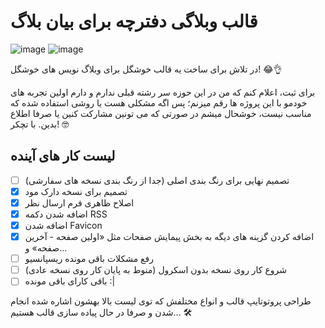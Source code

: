 # قالب وبلاگی دفترچه برای بیان بلاگ

![image](https://user-images.githubusercontent.com/73311467/154791394-ade77cf7-81c1-4103-95ae-3aa3922062d4.png)
![image](https://user-images.githubusercontent.com/73311467/154791399-ff89d206-149f-47c4-b868-02425ddcd28b.png)


در تلاش برای ساخت یه قالب خوشگل برای وبلاگ نویس های خوشگل! 😂👌

برای ثبت، اعلام کنم که من در این حوزه سر رشته قبلی ندارم و دارم اولین تجربه های خودمو با این پروژه ها رقم میزنم؛ پس اگه مشکلی هست یا روشی استفاده شده که مناسب نیست، خوشحال میشم در صورتی که می تونین مشارکت کنین یا صرفا اطلاع بدین. با تچکر! 🤓
## لیست کار های آینده
- [ ] تصمیم نهایی برای رنگ بندی اصلی (جدا از رنگ بندی نسخه های سفارشی)
- [x] تصمیم برای نسخه دارک مود
- [x] اصلاح ظاهری فرم ارسال نظر
- [x] اضافه شدن دکمه RSS
- [x] اضافه شدن Favicon
- [x] اضافه کردن گزینه های دیگه به بخش پیمایش صفحات مثل «اولین صفحه - آخرین صفحه» و...
- [ ] رفع مشکلات باقی مونده ریسپانسیو
- [ ] شروع کار روی نسخه بدون اسکرول (منوط به پایان کار روی نسخه عادی)
- [ ] باقی کارای باقی مونده :|

طراحی پروتوتایپ قالب و انواع مختلفش که توی لیست بالا بهشون اشاره شده انجام شدن و صرفا در حال پیاده سازی قالب هستیم... 🛠
